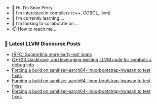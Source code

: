 - 👋 Hi, I’m Sean Perry
- 👀 I’m interested in compilers (c++, COBOL, llvm)
- 🌱 I’m currently learning ...
- 💞️ I’m looking to collaborate on ...
- 📫 How to reach me ...

<!---
s66perry/s66perry is a ✨ special ✨ repository because its `README.md` (this file) appears on your GitHub profile.
You can click the Preview link to take a look at your changes.
--->
### 📕 Latest LLVM Discourse Posts

<!-- DISCOURSE-LLVM:START -->
- [[RFC] Supporting more early-exit loops](https://discourse.llvm.org/t/rfc-supporting-more-early-exit-loops/84690#post_6)
- [C++23 stacktrace, and leveraging existing LLVM code for symbols + debug info](https://discourse.llvm.org/t/c-23-stacktrace-and-leveraging-existing-llvm-code-for-symbols-debug-info/84775#post_3)
- [Forcing a build on sanitizer-aarch64-linux-bootstrap-hwasan to test fixes](https://discourse.llvm.org/t/forcing-a-build-on-sanitizer-aarch64-linux-bootstrap-hwasan-to-test-fixes/84402#post_9)
- [Forcing a build on sanitizer-aarch64-linux-bootstrap-hwasan to test fixes](https://discourse.llvm.org/t/forcing-a-build-on-sanitizer-aarch64-linux-bootstrap-hwasan-to-test-fixes/84402#post_8)
- [Forcing a build on sanitizer-aarch64-linux-bootstrap-hwasan to test fixes](https://discourse.llvm.org/t/forcing-a-build-on-sanitizer-aarch64-linux-bootstrap-hwasan-to-test-fixes/84402#post_7)
<!-- DISCOURSE-LLVM:END -->
